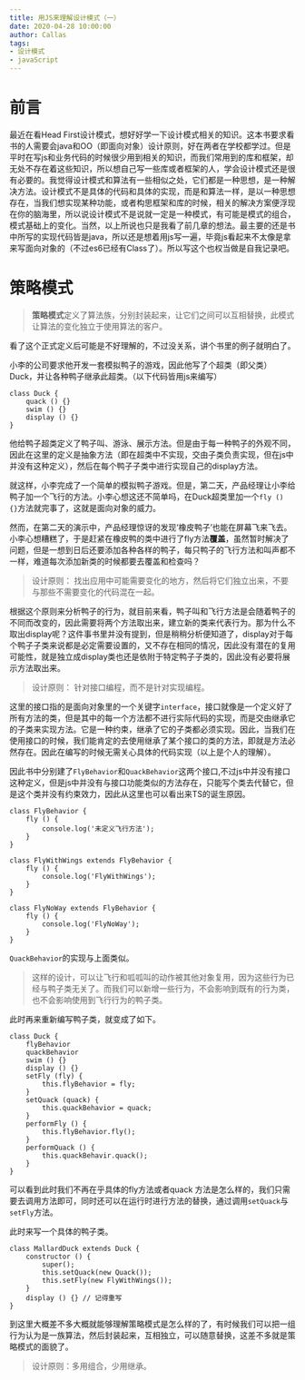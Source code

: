 ```yaml
---
title: 用JS来理解设计模式（一）
date: 2020-04-28 10:00:00
author: Callas
tags:
- 设计模式
- javaScript
---
```


# 前言
最近在看Head First设计模式，想好好学一下设计模式相关的知识。这本书要求看书的人需要会java和OO（即面向对象）设计原则，好在两者在学校都学过。但是平时在写js和业务代码的时候很少用到相关的知识，而我们常用到的库和框架，却无处不存在着这些知识，所以想自己写一些库或者框架的人，学会设计模式还是很有必要的。我觉得设计模式和算法有一些相似之处，它们都是一种思想，是一种解决方法。设计模式不是具体的代码和具体的实现，而是和算法一样，是以一种思想存在，当我们想实现某种功能，或者构思框架和库的时候，相关的解决方案便浮现在你的脑海里，所以说设计模式不是说就一定是一种模式，有可能是模式的组合，模式基础上的变化。当然，以上所说也只是我看了前几章的想法。最主要的还是书中所写的实现代码皆是java，所以还是想着用js写一遍，毕竟js看起来不太像是拿来写面向对象的（不过es6已经有Class了）。所以写这个也权当做是自我记录吧。

<!-- more -->

# 策略模式

>**策略模式**定义了算法族，分别封装起来，让它们之间可以互相替换，此模式让算法的变化独立于使用算法的客户。

看了这个正式定义后可能是不好理解的，不过没关系，讲个书里的例子就明白了。

小李的公司要求他开发一套模拟鸭子的游戏，因此他写了个超类（即父类）Duck，并让各种鸭子继承此超类。（以下代码皆用js来编写）
```
class Duck {
    quack () {} 
    swim () {}
    display () {}
}
```
他给鸭子超类定义了鸭子叫、游泳、展示方法。但是由于每一种鸭子的外观不同，因此在这里的定义是抽象方法（即在超类中不实现，交由子类负责实现，但在js中并没有这种定义），然后在每个鸭子子类中进行实现自己的display方法。

就这样，小李完成了一个简单的模拟鸭子游戏。但是，第二天，产品经理让小李给鸭子加一个飞行的方法。小李心想这还不简单吗，在Duck超类里加一个```fly () {}```方法就完事了，这就是面向对象的威力。

然而，在第二天的演示中，产品经理惊讶的发现‘橡皮鸭子’也能在屏幕飞来飞去。小李心想糟糕了，于是赶紧在橡皮鸭的类中进行了fly方法**覆盖**，虽然暂时解决了问题，但是一想到日后还要添加各种各样的鸭子，每只️鸭子的飞行方法和叫声都不一样，难道每次添加新类的时候都要去覆盖和检查吗？



> 设计原则： 找出应用中可能需要变化的地方，然后将它们独立出来，不要与那些不需要变化的代码混在一起。

根据这个原则来分析鸭子的行为，就目前来看，鸭子叫和飞行方法是会随着鸭子的不同而改变的，因此需要将两个方法取出来，建立新的类来代表行为。那为什么不取出display呢？这件事书里并没有提到，但是稍稍分析便知道了，display对于每个鸭子子类来说都是必定需要设置的，又不存在相同的情况，因此没有潜在的复用可能性，就是独立成display类也还是依附于特定鸭子子类的，因此没有必要将展示方法取出来。

>设计原则： 针对接口编程，而不是针对实现编程。

这里的接口指的是面向对象里的一个关键字```interface```，接口就像是一个定义好了所有方法的类，但是其中的每一个方法都不进行实际代码的实现，而是交由继承它的子类来实现方法。它是一种约束，继承了它的子类都必须实现。因此，当我们在使用接口的时候，我们能肯定的去使用继承了某个接口的类的方法，即就是方法必然存在。因此在编写的时候无需关心具体的代码实现（以上是个人的理解）。

因此书中分别建了```FlyBehavior```和```QuackBehavior```这两个接口,不过js中并没有接口这种定义，但是js中并没有与接口功能类似的方法存在，只能写个类去代替它，但是这个类并没有约束效力，因此从这里也可以看出来TS的诞生原因。
```
class FlyBehavior {
    fly () {
        console.log('未定义飞行方法');
    }
}

class FlyWithWings extends FlyBehavior {
    fly () {
        console.log('FlyWithWings');
    }
}

class FlyNoWay extends FlyBehavior {
    fly () {
        console.log('FlyNoWay');
    }
}
```

```QuackBehavior```的实现与上面类似。

>这样的设计，可以让飞行和呱呱叫的动作被其他对象复用，因为这些行为已经与鸭子类无关了。而我们可以新增一些行为，不会影响到既有的行为类，也不会影响使用到飞行行为的鸭子类。

此时再来重新编写鸭子类，就变成了如下。

```
class Duck {
    flyBehavior
    quackBehavior
    swim () {}
    display () {}
    setFly (fly) {
        this.flyBehavior = fly;
    }
    setQuack (quack) {
        this.quackBehavior = quack;
    }
    performFly () {
        this.flyBehavior.fly();
    }
    performQuack () {
        this.quackBehavir.quack();
    }
}
```
可以看到此时我们不再在乎具体的fly方法或者quack 方法是怎么样的，我们只需要去调用方法即可，同时还可以在运行时进行方法的替换，通过调用```setQuack```与```setFly```方法。

此时来写一个具体的鸭子类。

```
class MallardDuck extends Duck {
    constructor () {
        super();
        this.setQuack(new Quack());
        this.setFly(new FlyWithWings());
    }
    display () {} // 记得重写
}
```
到这里大概差不多大概就能够理解策略模式是怎么样的了，有时候我们可以把一组行为认为是一族算法，然后封装起来，互相独立，可以随意替换，这差不多就是策略模式的面貌了。
 
> 设计原则：多用组合，少用继承。
